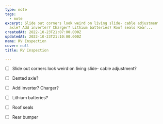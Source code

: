 ```yaml
---
type: note
tags:
  - note
excerpt: Slide out corners look weird on living slide- cable adjustment? Dented
  axle? Add inverter? Charger? Lithium batteries? Roof seals Rear...
createdAt: 2022-10-23T21:07:00.000Z
updatedAt: 2022-10-23T21:10:00.000Z
name: RV Inspection
cover: null
title: RV Inspection

---
```


- [ ] Slide out corners look weird on living slide- cable adjustment?
- [ ] Dented axle?
- [ ] Add inverter? Charger?
- [ ] Lithium batteries?
- [ ] Roof seals
- [ ] Rear bumper


